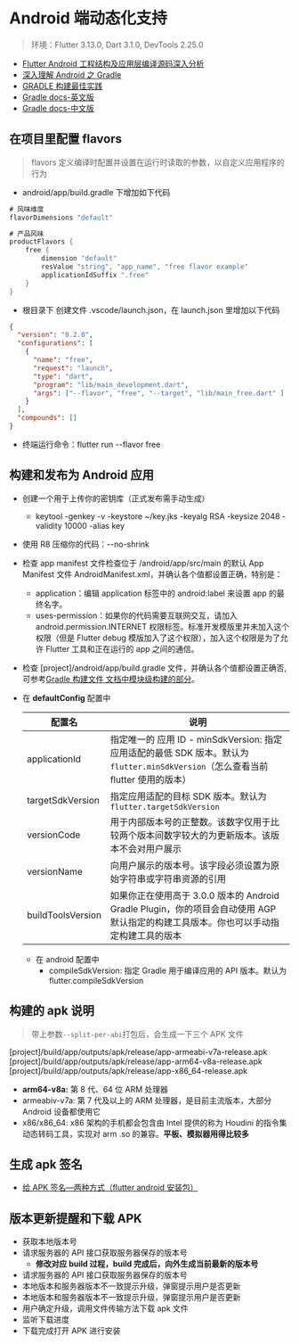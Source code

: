 # Android 端动态化支持

> 环境：Flutter 3.13.0, Dart 3.1.0, DevTools 2.25.0

-   [Flutter Android 工程结构及应用层编译源码深入分析](https://cloud.tencent.com/developer/article/1864377?from=15425)
-   [深入理解 Android 之 Gradle](https://blog.csdn.net/Innost/article/details/48228651)
-   [GRADLE 构建最佳实践](http://www.figotan.org/2016/04/01/gradle-on-android-best-practise/)
-   [Gradle docs-英文版](https://docs.gradle.org/current/userguide/userguide.html?_gl=1*1sr5rit*_ga*MTYzNjQ1MTAwMC4xNjkyNzczNTY2*_ga_7W7NC6YNPT*MTY5Mzk3MjI0Mi4yLjAuMTY5Mzk3MjI0Mi42MC4wLjA.)
-   [Gradle docs-中文版](https://doc.qzxdp.cn/gradle/8.1.1/userguide/build_lifecycle.html)

## 在项目里配置 flavors

> flavors 定义编译时配置并设置在运行时读取的参数，以自定义应用程序的行为

-   android/app/build.gradle 下增加如下代码

```Dart
# 风味维度
flavorDimensions "default"

# 产品风味
productFlavors {
    free {
        dimension "default"
        resValue "string", "app_name", "free flavor example"
        applicationIdSuffix ".free"
    }
}

```

-   根目录下 创建文件 .vscode/launch.json，在 launch.json 里增加以下代码

```JSON
{
  "version": "0.2.0",
  "configurations": [
    {
      "name": "free",
      "request": "launch",
      "type": "dart",
      "program": "lib/main_development.dart",
      "args": ["--flavor", "free", "--target", "lib/main_free.dart" ]
    }
  ],
  "compounds": []
}

```

-   终端运行命令：flutter run --flavor free

## 构建和发布为 Android 应用

-   创建一个用于上传你的密钥库（正式发布需手动生成）
    -   keytool -genkey -v -keystore ~/key.jks -keyalg RSA -keysize 2048 -validity 10000 -alias key
-   使用 R8 压缩你的代码：--no-shrink
-   检查 app manifest 文件检查位于 <app dir>/android/app/src/main 的默认 App Manifest 文件 AndroidManifest.xml，并确认各个值都设置正确，特别是：
    -   application：编辑 application 标签中的 android:label 来设置 app 的最终名字。
    -   uses-permission：如果你的代码需要互联网交互，请加入 android.permission.INTERNET 权限标签。标准开发模版里并未加入这个权限（但是 Flutter debug 模版加入了这个权限），加入这个权限是为了允许 Flutter 工具和正在运行的 app 之间的通信。
-   检查 [project]/android/app/build.gradle 文件，并确认各个值都设置正确否,可参考[Gradle 构建文件 文档中模块级构建的部分](https://developer.android.google.cn/studio/build?hl=zh-cn#groovy)。

-   在 **defaultConfig** 配置中

    | 配置名            | 说明                                                                                                                                          |
    | ----------------- | --------------------------------------------------------------------------------------------------------------------------------------------- |
    | applicationId     | 指定唯一的 应用 ID - minSdkVersion: 指定应用适配的最低 SDK 版本。默认为 <code>flutter.minSdkVersion</code>（怎么查看当前 flutter 使用的版本） |
    | targetSdkVersion  | 指定应用适配的目标 SDK 版本。默认为 <code>flutter.targetSdkVersion</code>                                                                     |
    | versionCode       | 用于内部版本号的正整数。该数字仅用于比较两个版本间数字较大的为更新版本。该版本不会对用户展示                                                  |
    | versionName       | 向用户展示的版本号。该字段必须设置为原始字符串或字符串资源的引用                                                                              |
    | buildToolsVersion | 如果你正在使用高于 3.0.0 版本的 Android Gradle Plugin，你的项目会自动使用 AGP 默认指定的构建工具版本。你也可以手动指定构建工具的版本          |

    -   在 android 配置中
        -   compileSdkVersion: 指定 Gradle 用于编译应用的 API 版本。默认为 flutter.compileSdkVersion

## 构建的 apk 说明

> 带上参数<code>--split-per-abi</code>打包后，会生成一下三个 APK 文件

[project]/build/app/outputs/apk/release/app-armeabi-v7a-release.apk
[project]/build/app/outputs/apk/release/app-arm64-v8a-release.apk
[project]/build/app/outputs/apk/release/app-x86_64-release.apk

-   **arm64-v8a:** 第 8 代、64 位 ARM 处理器
-   armeabiv-v7a: 第 7 代及以上的 ARM 处理器，是目前主流版本，大部分 Android 设备都使用它
-   x86/x86_64: x86 架构的手机都会包含由 Intel 提供的称为 Houdini 的指令集动态转码工具，实现对 arm .so 的兼容。**平板、模拟器用得比较多**

## 生成 apk 签名

-   [给 APK 签名—两种方式（flutter android 安装包）](https://blog.csdn.net/ly_xiamu/article/details/131923058)

## 版本更新提醒和下载 APK

-   获取本地版本号
-   请求服务器的 API 接口获取服务器保存的版本号
    -   **修改对应 build 过程，build 完成后，向外生成当前最新的版本号**
-   请求服务器的 API 接口获取服务器保存的版本号
-   本地版本和服务器版本不一致提示升级，弹窗提示用户是否更新
-   本地版本和服务器版本不一致提示升级，弹窗提示用户是否更新
-   用户确定升级，调用文件传输方法下载 apk 文件
-   监听下载进度
-   下载完成打开 APK 进行安装
